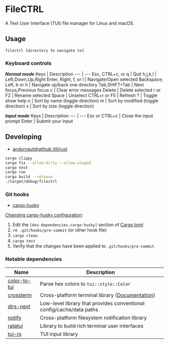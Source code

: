 # FileCTRL

A Text User Interface (TUI) file manager for Linux and macOS.

## Usage

```
filectrl [directory to navigate to]
```

### Keyboard controls

***Normal mode***
Keys | Description
--- | ---
Esc, CTRL+c, or q | Quit
h,j,k,l | Left,Down,Up,Right
Enter, Right, f, or l | Navigate/Open selected
Backspace, Left, b or h | Navigate up/back one directory
Tab,SHIFT+Tab | Next focus,Previous focus
c | Clear error messages
Delete | Delete selected
r or F2 | Rename selected
Space | Unselect
CTRL+r or F5 | Refresh
? | Toggle show help
n | Sort by name (toggle direction)
m | Sort by modified (toggle direction)
s | Sort by size (toggle direction)

***Input mode***
Keys | Description
--- | ---
Esc or CTRL+c | Close the input prompt
Enter | Submit your input

## Developing

* [andornaut@github /til/rust](https://github.com/andornaut/til/blob/master/docs/rust.md)

```bash
cargo clippy
cargo fix --allow-dirty --allow-staged
cargo test
cargo run
cargo build --release
./target/debug/filectrl
```

### Git hooks

* [cargo-husky](https://github.com/rhysd/cargo-husky)

[Changing cargo-husky configuration](https://github.com/rhysd/cargo-husky/issues/30):

1. Edit the `[dev-dependencies.cargo-husky]` section of [Cargo.toml](./Cargo.toml)
1. `rm .git/hooks/pre-commit` (or other hook file)
1. `cargo clean`
1. `cargo test`
1. Verify that the changes have been applied to `.git/hooks/pre-commit`

### Notable dependencies

Name | Description
--- | ---
[color-to-tui](https://github.com/uttarayan21/color-to-tui) | Parse hex colors to `tui::style::Color`
[crossterm](https://github.com/crossterm-rs/crossterm)| Cross-platform terminal library ([Documentation](https://docs.rs/crossterm/latest/crossterm/))
[dirs-next](https://github.com/xdg-rs/dirs/tree/master/dirs) | Low-level library that provides conventional config/cache/data paths
[notify](https://github.com/notify-rs/notify)|Cross-platform filesystem notification library
[ratatui](https://github.com/tui-rs-revival/ratatui) | Library to build rich terminal user interfaces
[tui-rs](https://github.com/sayanarijit/tui-input/) | TUI input library
